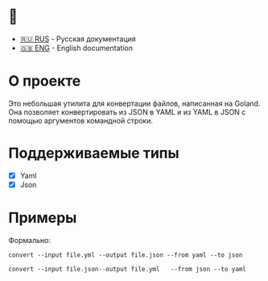 
# :construction: 

- [:ru: RUS](./README.ru.md) - Русская документация
- [:uk: ENG](./README.md) - English documentation

# О проекте
Это небольшая утилита для конвертации файлов,
написанная на Goland. Она позволяет конвертировать из JSON в YAML и из 
YAML  в JSON 
с помощью аргументов командной строки.

# Поддерживаемые типы

- [x] Yaml
- [x] Json

# Примеры

Формально:
```
convert --input file.yml --output file.json --from yaml --to json
```

```
convert --input file.json--output file.yml   --from json --to yaml 
```
